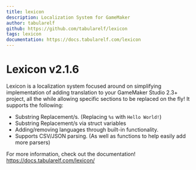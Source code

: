 ```yaml
---
title: lexicon
description: Localization System for GameMaker
author: tabularelf
github: https://github.com/tabularelf/lexicon
tags: lexicon
documentation: https://docs.tabularelf.com/lexicon
---
```

# Lexicon v2.1.6

Lexicon is a localization system focused around on simplifying implementation of adding translation to your GameMaker Studio 2.3+ project, all the while allowing specific sections to be replaced on the fly!
It supports the following:

* Substring Replacement/s. (Replacing `%s` with `Hello World!`)
* Substring Replacement/s via struct variables 
* Adding/removing languages through built-in functionality.
* Supports CSV/JSON parsing. (As well as functions to help easily add more parsers)

For more information, check out the documentation! https://docs.tabularelf.com/lexicon/

    